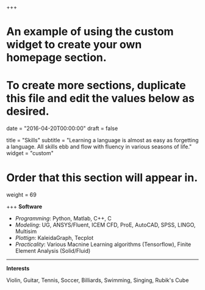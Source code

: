 +++
# An example of using the custom widget to create your own homepage section.
# To create more sections, duplicate this file and edit the values below as desired.

date = "2016-04-20T00:00:00"
draft = false

title = "Skills"
subtitle = "Learning a language is almost as easy as forgetting a language. All skills ebb and flow with fluency in various seasons of life."
widget = "custom"

# Order that this section will appear in.
weight = 69

+++
__Software__

+ *Programming*: Python, Matlab, C++, C
+ *Modeling*: UG, ANSYS/Fluent, ICEM CFD, ProE, AutoCAD, SPSS, LINGO, Multisim
+ *Plottign*: KaleidaGraph, Tecplot
+ *Practicality*: Various Macnine Learning algorithms (Tensorflow), Finite Element Analysis (Solid/Fluid)

---
__Interests__

Violin, Guitar, Tennis, Soccer, Billiards, Swimming, Singing, Rubik's Cube

